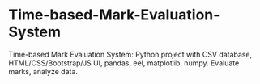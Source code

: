 # Time-based-Mark-Evaluation-System
Time-based Mark Evaluation System: Python project with CSV database, HTML/CSS/Bootstrap/JS UI, pandas, eel, matplotlib, numpy. Evaluate marks, analyze data.
